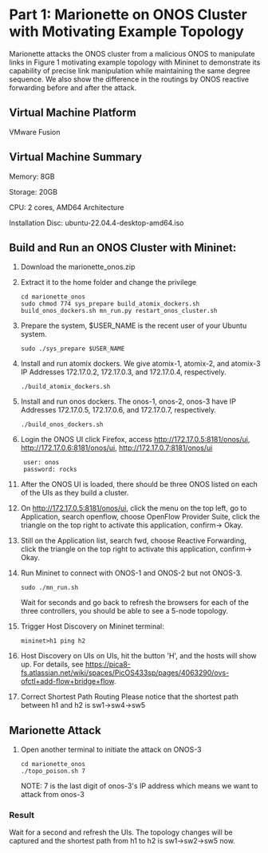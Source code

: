 # Part 1: Marionette on ONOS Cluster with Motivating Example Topology
Marionette attacks the ONOS cluster from a malicious ONOS to manipulate links in Figure 1 motivating example topology with Mininet to demonstrate its capability of precise link manipulation while maintaining the same degree sequence. We also show the difference in the routings by ONOS reactive forwarding before and after the attack.
## Virtual Machine Platform
VMware Fusion
## Virtual Machine Summary
Memory: 8GB

Storage: 20GB

CPU: 2 cores, AMD64 Architecture

Installation Disc: ubuntu-22.04.4-desktop-amd64.iso

## Build and Run an ONOS Cluster with Mininet:
1. Download the marionette_onos.zip
2. Extract it to the home folder and change the privilege
   ```
   cd marionette_onos
   sudo chmod 774 sys_prepare build_atomix_dockers.sh build_onos_dockers.sh mn_run.py restart_onos_cluster.sh
   ```
4. Prepare the system, $USER_NAME is the recent user of your Ubuntu system.
   
   ```sudo ./sys_prepare $USER_NAME```
6. Install and run atomix dockers. We give atomix-1, atomix-2, and atomix-3 IP Addresses 172.17.0.2, 172.17.0.3, and 172.17.0.4, respectively.
   
   ```./build_atomix_dockers.sh```
8. Install and run onos dockers. The onos-1, onos-2, onos-3 have IP Addresses 172.17.0.5, 172.17.0.6, and 172.17.0.7, respectively.
   
   ```./build_onos_dockers.sh```
10. Login the ONOS UI
    click Firefox, access http://172.17.0.5:8181/onos/ui, http://172.17.0.6:8181/onos/ui, http://172.17.0.7:8181/onos/ui
```
    user: onos
    password: rocks
```
11. After the ONOS UI is loaded, there should be three ONOS listed on each of the UIs as they build a cluster.
12. On http://172.17.0.5:8181/onos/ui, click the menu on the top left, go to Application, search openflow, choose OpenFlow Provider Suite, click the triangle on the top right to activate this application, confirm-> Okay.
13. Still on the Application list, search fwd, choose Reactive Forwarding, click the triangle on the top right to activate this application, confirm-> Okay.

14. Run Mininet to connect with ONOS-1 and ONOS-2 but not ONOS-3.
    
    ```sudo ./mn_run.sh```
    
    Wait for seconds and go back to refresh the browsers for each of the three controllers, you should be able to see a 5-node topology. 
16. Trigger Host Discovery
    on Mininet terminal:
    
    ```mininet>h1 ping h2```
18. Host Discovery on UIs
    on UIs, hit the button 'H', and the hosts will show up. For details, see https://pica8-fs.atlassian.net/wiki/spaces/PicOS433sp/pages/4063290/ovs-ofctl+add-flow+bridge+flow.
19. Correct Shortest Path Routing
Please notice that the shortest path between h1 and h2 is sw1->sw4->sw5

## Marionette Attack
1. Open another terminal to initiate the attack on ONOS-3
   ```
   cd marionette_onos
   ./topo_poison.sh 7
   ```
   NOTE: 7 is the last digit of onos-3's IP address which means we want to attack from onos-3

### Result
Wait for a second and refresh the UIs. 
The topology changes will be captured and the shortest path from h1 to h2 is sw1->sw2->sw5 now.



